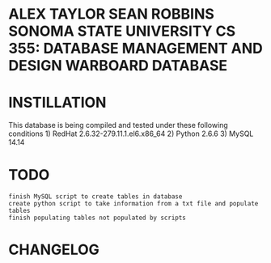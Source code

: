 ALEX TAYLOR
SEAN ROBBINS
SONOMA STATE UNIVERSITY
CS 355:  DATABASE MANAGEMENT AND DESIGN
WARBOARD DATABASE
=======================================

INSTILLATION
============

This database is being compiled and tested under these following conditions
	1)  RedHat 2.6.32-279.11.1.el6.x86_64
	2)  Python 2.6.6
	3)	MySQL 14.14

TODO
====
	finish MySQL script to create tables in database
	create python script to take information from a txt file and populate tables
	finish populating tables not populated by scripts
	
CHANGELOG
=========
	